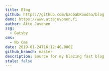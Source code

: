 ```yaml
---
title: Blog
github: https://github.com/baobabKoodaa/blog
demo: https://www.attejuvonen.fi
author: Atte Juvonen
ssg:
  - Gatsby
cms:
  - No Cms
date: 2019-01-24T16:12:40.000Z
github_branch: master
description: Source for my blazing fast blog
stale: false
---
```

